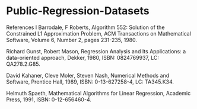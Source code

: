 # Public-Regression-Datasets
References
I Barrodale, F Roberts,
Algorithm 552: Solution of the Constrained L1 Approximation Problem,
ACM Transactions on Mathematical Software,
Volume 6, Number 2, pages 231-235, 1980.


Richard Gunst, Robert Mason,
Regression Analysis and Its Applications: a data-oriented approach,
Dekker, 1980,
ISBN: 0824769937,
LC: QA278.2.G85.


David Kahaner, Cleve Moler, Steven Nash,
Numerical Methods and Software,
Prentice Hall, 1989,
ISBN: 0-13-627258-4,
LC: TA345.K34.


Helmuth Spaeth,
Mathematical Algorithms for Linear Regression,
Academic Press, 1991,
ISBN: 0-12-656460-4.
